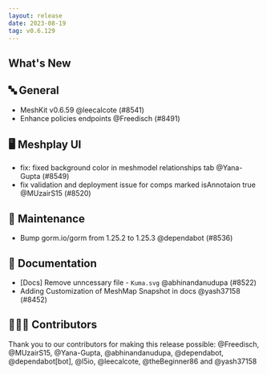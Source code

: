 ```yaml
---
layout: release
date: 2023-08-19
tag: v0.6.129
---
```


## What's New
## 🔤 General
- MeshKit v0.6.59 @leecalcote (#8541)
- Enhance policies endpoints @Freedisch (#8491)

## 🖥 Meshplay UI

- fix: fixed background color in meshmodel relationships tab @Yana-Gupta (#8549)
- fix validation and deployment issue for comps marked isAnnotaion true @MUzairS15 (#8520)

## 🧰 Maintenance

- Bump gorm.io/gorm from 1.25.2 to 1.25.3 @dependabot (#8536)

## 📖 Documentation

- [Docs] Remove unncessary file - `Kuma.svg` @abhinandanudupa (#8522)
- Adding Customization of MeshMap Snapshot in docs @yash37158 (#8452)

## 👨🏽‍💻 Contributors

Thank you to our contributors for making this release possible:
@Freedisch, @MUzairS15, @Yana-Gupta, @abhinandanudupa, @dependabot, @dependabot[bot], @l5io, @leecalcote, @theBeginner86 and @yash37158
